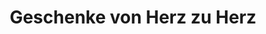 ---
title: "Geschenke von Herz zu Herz"
url: /pfinztal/geschenke-von-herz-zu-herz/
shop: Andenken
---